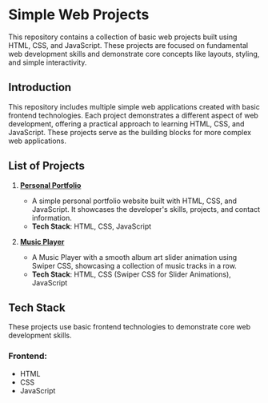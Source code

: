 # **Simple Web Projects**

This repository contains a collection of basic web projects built using HTML, CSS, and JavaScript. These projects are focused on fundamental web development skills and demonstrate core concepts like layouts, styling, and simple interactivity.


## **Introduction**

This repository includes multiple simple web applications created with basic frontend technologies. Each project demonstrates a different aspect of web development, offering a practical approach to learning HTML, CSS, and JavaScript. These projects serve as the building blocks for more complex web applications.


## **List of Projects**

1. **[Personal Portfolio](./Personal%20Portfolio)**

   - A simple personal portfolio website built with HTML, CSS, and JavaScript. It showcases the developer's skills, projects, and contact information.
   - **Tech Stack**: HTML, CSS, JavaScript

2. **[Music Player](./Music-Player)**

   - A Music Player with a smooth album art slider animation using Swiper CSS, showcasing a collection of music tracks in a row.
   - **Tech Stack**: HTML, CSS (Swiper CSS for Slider Animations), JavaScript



## **Tech Stack**

These projects use basic frontend technologies to demonstrate core web development skills.

### **Frontend:**

- HTML
- CSS
- JavaScript
